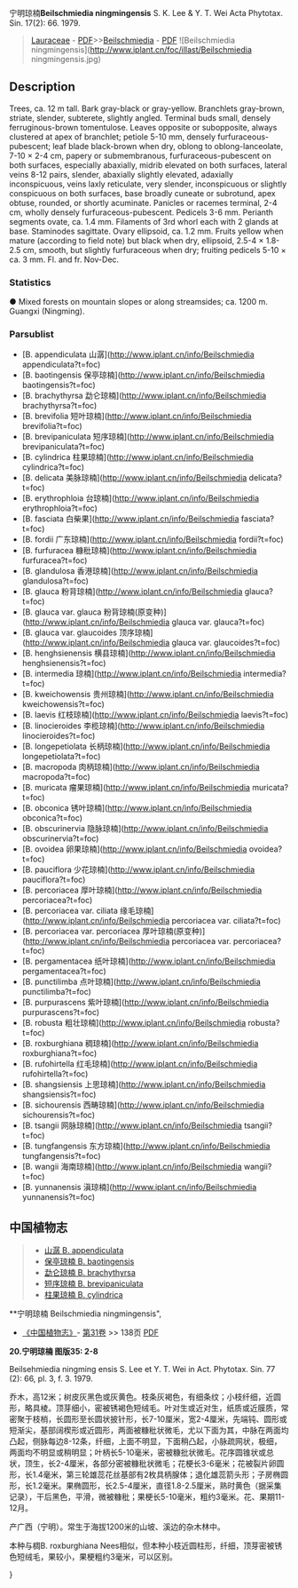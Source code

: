 宁明琼楠**Beilschmiedia ningmingensis** S. K. Lee & Y. T. Wei Acta Phytotax. Sin. 17(2): 66. 1979.

> [Lauraceae](http://www.iplant.cn/info/Lauraceae?t=foc) - [PDF](http://www.iplant.cn/foc/pdf/Lauraceae.pdf)>>[Beilschmiedia](http://www.iplant.cn/info/Beilschmiedia?t=foc) - [PDF](http://www.iplant.cn/foc/pdf/Beilschmiedia.pdf)
![Beilschmiedia ningmingensis](http://www.iplant.cn/foc/illast/Beilschmiedia ningmingensis.jpg)

## Description

Trees, ca. 12 m tall. Bark gray-black or gray-yellow. Branchlets gray-brown, striate, slender, subterete, slightly angled. Terminal buds small, densely ferruginous-brown tomentulose. Leaves opposite or subopposite, always clustered at apex of branchlet; petiole 5-10 mm, densely furfuraceous-pubescent; leaf blade black-brown when dry, oblong to oblong-lanceolate, 7-10 × 2-4 cm, papery or submembranous, furfuraceous-pubescent on both surfaces, especially abaxially, midrib elevated on both surfaces, lateral veins 8-12 pairs, slender, abaxially slightly elevated, adaxially inconspicuous, veins laxly reticulate, very slender, inconspicuous or slightly conspicuous on both surfaces, base broadly cuneate or subrotund, apex obtuse, rounded, or shortly acuminate. Panicles or racemes terminal, 2-4 cm, wholly densely furfuraceous-pubescent. Pedicels 3-6 mm. Perianth segments ovate, ca. 1.4 mm. Filaments of 3rd whorl each with 2 glands at base. Staminodes sagittate. Ovary ellipsoid, ca. 1.2 mm. Fruits yellow when mature (according to field note) but black when dry, ellipsoid, 2.5-4 × 1.8-2.5 cm, smooth, but slightly furfuraceous when dry; fruiting pedicels 5-10 × ca. 3 mm. Fl. and fr. Nov-Dec.

### Statistics
● Mixed forests on mountain slopes or along streamsides; ca. 1200 m. Guangxi (Ningming).



### Parsublist

* [B.  appendiculata  山潺](http://www.iplant.cn/info/Beilschmiedia appendiculata?t=foc)
* [B.  baotingensis  保亭琼楠](http://www.iplant.cn/info/Beilschmiedia baotingensis?t=foc)
* [B.  brachythyrsa  勐仑琼楠](http://www.iplant.cn/info/Beilschmiedia brachythyrsa?t=foc)
* [B.  brevifolia  短叶琼楠](http://www.iplant.cn/info/Beilschmiedia brevifolia?t=foc)
* [B.  brevipaniculata  短序琼楠](http://www.iplant.cn/info/Beilschmiedia brevipaniculata?t=foc)
* [B.  cylindrica  柱果琼楠](http://www.iplant.cn/info/Beilschmiedia cylindrica?t=foc)
* [B.  delicata  美脉琼楠](http://www.iplant.cn/info/Beilschmiedia delicata?t=foc)
* [B.  erythrophloia  台琼楠](http://www.iplant.cn/info/Beilschmiedia erythrophloia?t=foc)
* [B.  fasciata  白柴果](http://www.iplant.cn/info/Beilschmiedia fasciata?t=foc)
* [B.  fordii  广东琼楠](http://www.iplant.cn/info/Beilschmiedia fordii?t=foc)
* [B.  furfuracea  糠秕琼楠](http://www.iplant.cn/info/Beilschmiedia furfuracea?t=foc)
* [B.  glandulosa  香港琼楠](http://www.iplant.cn/info/Beilschmiedia glandulosa?t=foc)
* [B.  glauca  粉背琼楠](http://www.iplant.cn/info/Beilschmiedia glauca?t=foc)
* [B.  glauca var. glauca  粉背琼楠(原变种)](http://www.iplant.cn/info/Beilschmiedia glauca var. glauca?t=foc)
* [B.  glauca var. glaucoides  顶序琼楠](http://www.iplant.cn/info/Beilschmiedia glauca var. glaucoides?t=foc)
* [B.  henghsienensis  横县琼楠](http://www.iplant.cn/info/Beilschmiedia henghsienensis?t=foc)
* [B.  intermedia  琼楠](http://www.iplant.cn/info/Beilschmiedia intermedia?t=foc)
* [B.  kweichowensis  贵州琼楠](http://www.iplant.cn/info/Beilschmiedia kweichowensis?t=foc)
* [B.  laevis  红枝琼楠](http://www.iplant.cn/info/Beilschmiedia laevis?t=foc)
* [B.  linocieroides  李榄琼楠](http://www.iplant.cn/info/Beilschmiedia linocieroides?t=foc)
* [B.  longepetiolata  长柄琼楠](http://www.iplant.cn/info/Beilschmiedia longepetiolata?t=foc)
* [B.  macropoda  肉柄琼楠](http://www.iplant.cn/info/Beilschmiedia macropoda?t=foc)
* [B.  muricata  瘤果琼楠](http://www.iplant.cn/info/Beilschmiedia muricata?t=foc)
* [B.  obconica  锈叶琼楠](http://www.iplant.cn/info/Beilschmiedia obconica?t=foc)
* [B.  obscurinervia  隐脉琼楠](http://www.iplant.cn/info/Beilschmiedia obscurinervia?t=foc)
* [B.  ovoidea  卵果琼楠](http://www.iplant.cn/info/Beilschmiedia ovoidea?t=foc)
* [B.  pauciflora  少花琼楠](http://www.iplant.cn/info/Beilschmiedia pauciflora?t=foc)
* [B.  percoriacea  厚叶琼楠](http://www.iplant.cn/info/Beilschmiedia percoriacea?t=foc)
* [B.  percoriacea var. ciliata  缘毛琼楠](http://www.iplant.cn/info/Beilschmiedia percoriacea var. ciliata?t=foc)
* [B.  percoriacea var. percoriacea  厚叶琼楠(原变种)](http://www.iplant.cn/info/Beilschmiedia percoriacea var. percoriacea?t=foc)
* [B.  pergamentacea  纸叶琼楠](http://www.iplant.cn/info/Beilschmiedia pergamentacea?t=foc)
* [B.  punctilimba  点叶琼楠](http://www.iplant.cn/info/Beilschmiedia punctilimba?t=foc)
* [B.  purpurascens  紫叶琼楠](http://www.iplant.cn/info/Beilschmiedia purpurascens?t=foc)
* [B.  robusta  粗壮琼楠](http://www.iplant.cn/info/Beilschmiedia robusta?t=foc)
* [B.  roxburghiana  稠琼楠](http://www.iplant.cn/info/Beilschmiedia roxburghiana?t=foc)
* [B.  rufohirtella  红毛琼楠](http://www.iplant.cn/info/Beilschmiedia rufohirtella?t=foc)
* [B.  shangsiensis  上思琼楠](http://www.iplant.cn/info/Beilschmiedia shangsiensis?t=foc)
* [B.  sichourensis  西畴琼楠](http://www.iplant.cn/info/Beilschmiedia sichourensis?t=foc)
* [B.  tsangii  网脉琼楠](http://www.iplant.cn/info/Beilschmiedia tsangii?t=foc)
* [B.  tungfangensis  东方琼楠](http://www.iplant.cn/info/Beilschmiedia tungfangensis?t=foc)
* [B.  wangii  海南琼楠](http://www.iplant.cn/info/Beilschmiedia wangii?t=foc)
* [B.  yunnanensis  滇琼楠](http://www.iplant.cn/info/Beilschmiedia yunnanensis?t=foc)


## 中国植物志

> * [山潺  B.  appendiculata](Beilschmiedia-appendiculata-山潺.md)
> * [保亭琼楠  B.  baotingensis](Beilschmiedia-baotingensis-保亭琼楠.md)
> * [勐仑琼楠  B.  brachythyrsa](Beilschmiedia-brachythyrsa-勐仑琼楠.md)
> * [短序琼楠  B.  brevipaniculata](Beilschmiedia-brevipaniculata-短序琼楠.md)
> * [柱果琼楠  B.  cylindrica](Beilschmiedia-cylindrica-柱果琼楠.md)


**宁明琼楠 Beilschmiedia ningmingensis",



* [《中国植物志》](http://www.iplant.cn/frps)- [第31卷](http://www.iplant.cn/frps/vol/31) >> 138页 [PDF](http://www.iplant.cn/frps/pdf/31/138a.PDF)


**20.宁明琼楠 图版35: 2-8**

Beilsehmiedia ningming ensis S. Lee et Y. T. Wei in Act. Phytotax. Sin. 77 (2): 66, pl. 3, f. 3. 1979.

乔木，高12米；树皮灰黑色或灰黄色。枝条灰褐色，有细条纹；小枝纤细，近圆形，略具棱。顶芽细小，密被锈褐色短绒毛。叶对生或近对生，纸质或近膜质，常密聚于枝梢，长圆形至长圆状披针形，长7-10厘米，宽2-4厘米，先端钝、圆形或短渐尖，基部阔楔形或近圆形，两面被糠秕状微毛，尤以下面为其，中脉在两面均凸起，侧脉每边8-12条，纤细，上面不明显，下面稍凸起，小脉疏网状，极细，两面均不明显或稍明显；叶柄长5-10毫米，密被糠批状微毛。花序圆锥状或总状，顶生，长2-4厘米，各部分密被糠秕状微毛；花梗长3-6毫米；花被裂片卵圆形，长1.4毫米，第三轮雄蕊花丝基部有2枚具柄腺体；退化雄蕊箭头形；子房椭圆形，长1.2毫米。果椭圆形，长2.5-4厘米，直径1.8-2.5厘米，熟时黄色（据采集记录），干后黑色，平滑，微被糠秕；果梗长5-10毫米，粗约3毫米。花、果期11-12月。

产广西（宁明）。常生于海拔1200米的山坡、溪边的杂木林中。

本种与椆B. roxburghiana Nees相似，但本种小枝近圆柱形，纤细，顶芽密被锈色短绒毛，果较小，果梗粗约3毫米，可以区别。



}